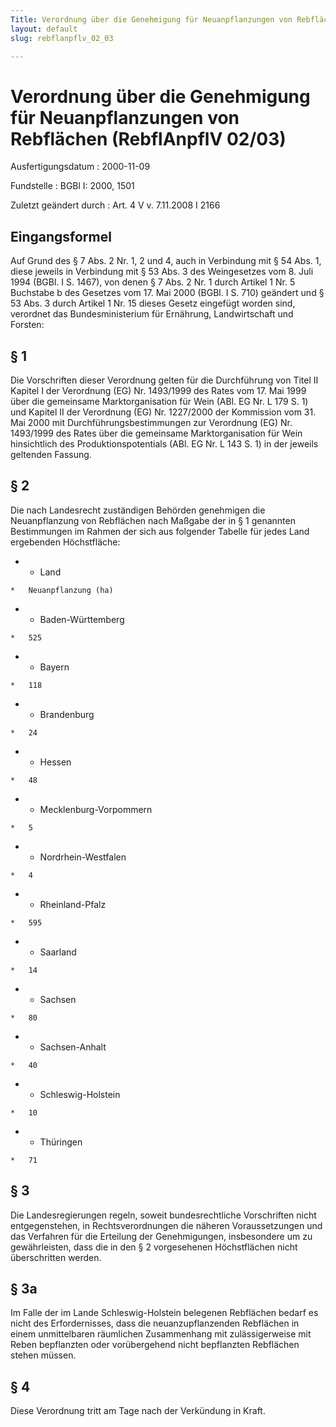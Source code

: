 ```yaml
---
Title: Verordnung über die Genehmigung für Neuanpflanzungen von Rebflächen
layout: default
slug: rebflanpflv_02_03

---
```


# Verordnung über die Genehmigung für Neuanpflanzungen von Rebflächen (RebflAnpflV 02/03)

Ausfertigungsdatum
:   2000-11-09

Fundstelle
:   BGBl I: 2000, 1501

Zuletzt geändert durch
:   Art. 4 V v. 7.11.2008 I 2166


## Eingangsformel

Auf Grund des § 7 Abs. 2 Nr. 1, 2 und 4, auch in Verbindung mit § 54
Abs. 1, diese jeweils in Verbindung mit § 53 Abs. 3 des Weingesetzes
vom 8. Juli 1994 (BGBl. I S. 1467), von denen § 7 Abs. 2 Nr. 1 durch
Artikel 1 Nr. 5 Buchstabe b des Gesetzes vom 17. Mai 2000 (BGBl. I S.
710) geändert und § 53 Abs. 3 durch Artikel 1 Nr. 15 dieses Gesetz
eingefügt worden sind, verordnet das Bundesministerium für Ernährung,
Landwirtschaft und Forsten:


## § 1

Die Vorschriften dieser Verordnung gelten für die Durchführung von
Titel II Kapitel I der Verordnung (EG) Nr. 1493/1999 des Rates vom 17.
Mai 1999 über die gemeinsame Marktorganisation für Wein (ABl. EG Nr. L
179 S. 1) und Kapitel II der Verordnung (EG) Nr. 1227/2000 der
Kommission vom 31. Mai 2000 mit Durchführungsbestimmungen zur
Verordnung (EG) Nr. 1493/1999 des Rates über die gemeinsame
Marktorganisation für Wein hinsichtlich des Produktionspotentials
(ABl. EG Nr. L 143 S. 1) in der jeweils geltenden Fassung.


## § 2

Die nach Landesrecht zuständigen Behörden genehmigen die
Neuanpflanzung von Rebflächen nach Maßgabe der in § 1 genannten
Bestimmungen im Rahmen der sich aus folgender Tabelle für jedes Land
ergebenden Höchstfläche:

*    *   Land

    *   Neuanpflanzung (ha)


*    *   Baden-Württemberg

    *   525


*    *   Bayern

    *   118


*    *   Brandenburg

    *   24


*    *   Hessen

    *   48


*    *   Mecklenburg-Vorpommern

    *   5


*    *   Nordrhein-Westfalen

    *   4


*    *   Rheinland-Pfalz

    *   595


*    *   Saarland

    *   14


*    *   Sachsen

    *   80


*    *   Sachsen-Anhalt

    *   40


*    *   Schleswig-Holstein

    *   10


*    *   Thüringen

    *   71





## § 3

Die Landesregierungen regeln, soweit bundesrechtliche Vorschriften
nicht entgegenstehen, in Rechtsverordnungen die näheren
Voraussetzungen und das Verfahren für die Erteilung der Genehmigungen,
insbesondere um zu gewährleisten, dass die in den § 2 vorgesehenen
Höchstflächen nicht überschritten werden.


## § 3a

Im Falle der im Lande Schleswig-Holstein belegenen Rebflächen bedarf
es nicht des Erfordernisses, dass die neuanzupflanzenden Rebflächen in
einem unmittelbaren räumlichen Zusammenhang mit zulässigerweise mit
Reben bepflanzten oder vorübergehend nicht bepflanzten Rebflächen
stehen müssen.


## § 4

Diese Verordnung tritt am Tage nach der Verkündung in Kraft.

